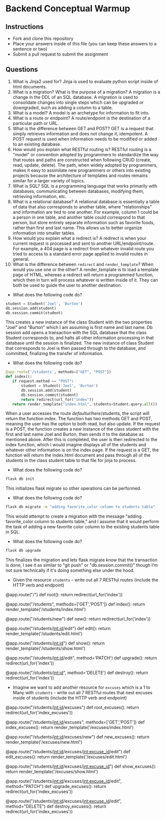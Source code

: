 # Backend Conceptual Warmup

## Instructions

- Fork and clone this repository
- Place your answers inside of this file (you can keep these answers to a sentence or two)
- Submit a pull request to submit the assignment

## Questions

1. What is Jinja2 used for? 
Jinja is used to evaluate python script inside of html documents. 
2. What is a migration? What is the purpose of a migration?
A migration is a change in the DDL of an SQL database. A migration is used to consolidate changes into single steps which can be upgraded or downgraded, such as adding a column to a table. 
3. What is a model?
A model is an archetype for information to fit into. 
4. What is a route or endpoint?
A route/endpoint is the destination of a particular path or URL.
5. What is the difference between GET and POST?
GET is a request that simply retrieves information and does not change it, idempotent. A POST request is used when information needs to be modified or added to an existing database. 
5. How would you explain what RESTful routing is?
RESTful routing is a "model" or convention adopted by programmers to standardize the way that routes and paths are constructed when following CRUD (create, read, update, delete). The path, when widely adopted by programmers, makes it easy to assimilate new programmers or others into existing projects because the architecture of templates and routes remains similar for a larger variety of topics. 
6. What is SQL?
SQL is a programming language that works primarily with databases, communicating between databases, modifying them, retrieving information, etc. 
7. What is a relational database?
A relational database is essentially a table of data that also corresponds to another table, where "relationships" and information are tied to one another. For example, column 1 could be a person in one table, and another table could correspond to that person, but store entirely separate information such as favorite foods, rather than first and last name. This allows us to better organize information into smaller tables.
8. How would you explain what a redirect is?
A redirect is when your current request is processed and sent to another URL/endpoint/route. For example, a 404 page is a redirect from whatever invalid route you tried to access to a standard error page applied to invalid routes in general.
9. What is the difference between `redirect` and `render_template`? When would you use one or the other?
A render_template is to load a template page of HTML, whereas a redirect will return a programmed function, which then in turn will process whatever is written inside of it. They can both be used to guide the user to another destination.

- What does the following code do?

```py
student = Student('Joel', 'Burton')
db.session.add(student)
db.session.commit(student)
```

This creates a new instance of the class Student with the two properties "Joel" and "Burton" which I am assuming is first name and last name. Db session add opens a transaction with the SQL database that the class Student corresponds to, and halts all other information processing in that database until the session is finalized. The new instance of class Student that corresponds to Joel is then passed through to the database, and committed, finalizing the transfer of information.

- What does the following code do?

```py
@app.route('/students', methods=["GET", "POST"])
def index():
   if request.method == "POST":
       student = Student('Joel', 'Burton')
       db.session.add(student)
       db.session.commit(student) 
       return redirect(url_for("index"))
   return render_template("index.html", students=Student.query.all())
```
When a user accesses the route *defaulturlhere*/students, the script will return the function index. The function has two methods GET and POST, meaning the user has the option to both read, but also update. If the request is a POST, the function creates a new instance of the class student with the first and last name Joel and Burton, then sends it to the database as mentioned above. After this is completed, the user is then redirected to the index function, which I would imagine displays all of the students and whatever other information is on the index page. If the request is a GET, the function will return the index.html document and pass through all of the students in the class student table to that file for jinja to process.


- What does the following code do?

```sh
flask db init
```

This initializes flask migrate so other operations can be performed. 

- What does the following code do?

```sh
flask db migrate -m "adding favorite_color column to students table"
```
This would attempt to create a migration with the message "adding favorite_color column to students table," and I assume that it would perform the task of adding a new favorite color column to the existing students table in SQL. 


- What does the following code do?

```sh
flask db upgrade
```
This finalizes the migration and lets flask migrate know that the transaction is done, I see it as similar to "git push" or "db.session.commit()" though I'm not sure technically if it's doing something else under the hood. 

- Given the resource `students` - write out all 7 RESTful routes (include the HTTP verb and endpoint)

@app.route("/")
def root():
    return redirect(url_for('index'))
    <!-- method is get by default / read-->


@app.route("/students", methods=['GET','POST'])
def index():
    return render_template('/students/index.html')

@app.route("/students/new")
def new():
    return redirect(url_for('index'))
    <!-- method is get by default / read-->

@app.route("/students/<int:id>/edit")
def edit():
    return render_template('/students/edit.html')
    <!-- method is get by default / read-->


@app.route("/students/<int:id>") 
def show():
    return render_template('/students/show.html')
    <!-- method is get by default / read -->

@app.route("/students/<int:id>/edit", method='PATCH')
def upgrade():
    return redirect(url_for('index'))


@app.route("/students/<int:id>", method='DELETE')
def destroy():
    return redirect(url_for('index'))

- Imagine we want to add another resource for `excuses` which is a 1 to Many with `students` - write out all 7 RESTful routes that nest excuses inside of students (include the HTTP verb and endpoint)


@app.route("/students/<int:id>/excuses")
def root_excuses():
    return redirect(url_for('index_excuses'))
        <!-- method is get by default / read --> 


@app.route("/students/<int:id>/excuses", methods=['GET','POST'])
def index_excuses():
    return render_template('/excuses/index.html')

@app.route("/students/<int:id>/excuses/new")
def new_excuses():
    return render_template('/excuses/new.html')
        <!-- method is get by default / read-->


@app.route("/students/<int:id>/excuses/<int:excuse_id>/edit")
def edit_excuses():
    return render_template('/excuses/edit.html')
        <!-- method is get by default / read-->


@app.route("/students/<int:id>/excuses/<int:excuse_id>")
def show_excuses():
    return render_template('/excuses/show.html')
        <!-- method is get by default / read-->


@app.route("/students/<int:id>/excuses/<int:excuse_id>/edit", method="PATCH")
def upgrade_excuses():
    return redirect(url_for('index_excuses'))


@app.route("/students/<int:id>/excuses/<int:excuse_id>/edit", method="DELETE")
def destroy_excuses():
    return redirect(url_for('index_excuses'))
<!-- 

I may have routed these differently than restful... I can't remember exactly if the methods are organized following the "restful" route but I think these are the main operations that need to be on a restful route.  



Yang 


-->